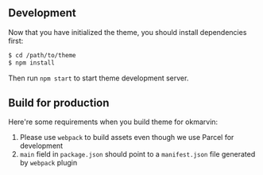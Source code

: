 ## Development

Now that you have initialized the theme, you should install dependencies first:

```sh
$ cd /path/to/theme
$ npm install
```

Then run `npm start` to start theme development server.

## Build for production

Here're some requirements when you build theme for okmarvin:

1. Please use `webpack` to build assets even though we use Parcel for development
2. `main` field in `package.json` should point to a `manifest.json` file generated by `webpack` plugin
